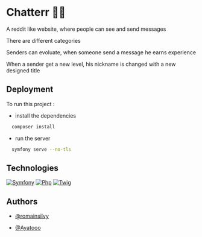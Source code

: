 
# Chatterr 🧙‍♂️

A reddit like website, where people can see and send messages

There are different categories

Senders can evoluate, when someone send a message he earns experience

When a sender get a new level, his nickname is changed with a new designed title


## Deployment

To run this project :

- install the dependencies

```bash
  composer install
```

- run the server

```bash
  symfony serve --no-tls
```


## Technologies


[![Symfony](https://img.shields.io/badge/Framework-Symfony-lightgrey)](https://symfony.com/)
[![Php](https://img.shields.io/badge/Language-PHP-9cf)](https://php.net/)
[![Twig](https://img.shields.io/badge/Template-Twig-success)](http://www.gnu.org/licenses/agpl-3.0)


## Authors

- [@romainsilvy](https://github.com/romainsilvy)

- [@Ayatooo](https://github.com/Ayatooo)
